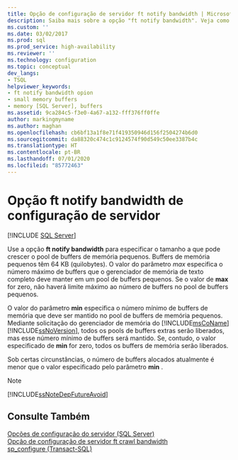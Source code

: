 ```yaml
---
title: Opção de configuração de servidor ft notify bandwidth | Microsoft Docs
description: Saiba mais sobre a opção "ft notify bandwidth". Veja como ela afeta o número de buffers que SQL Server mantém no pool de buffers de memória pequenos.
ms.custom: ''
ms.date: 03/02/2017
ms.prod: sql
ms.prod_service: high-availability
ms.reviewer: ''
ms.technology: configuration
ms.topic: conceptual
dev_langs:
- TSQL
helpviewer_keywords:
- ft notify bandwidth opion
- small memory buffers
- memory [SQL Server], buffers
ms.assetid: 9ca284c5-f3e0-4a67-a132-fff376ff0ffe
author: markingmyname
ms.author: maghan
ms.openlocfilehash: cb6bf13a1f8e71f419350946d156f2504274b6d0
ms.sourcegitcommit: da88320c474c1c9124574f90d549c50ee3387b4c
ms.translationtype: HT
ms.contentlocale: pt-BR
ms.lasthandoff: 07/01/2020
ms.locfileid: "85772463"
---
```

# <a name="ft-notify-bandwidth-server-configuration-option"></a>Opção ft notify bandwidth de configuração de servidor
 [!INCLUDE [SQL Server](../../includes/applies-to-version/sqlserver.md)]

  Use a opção **ft notify bandwidth** para especificar o tamanho a que pode crescer o pool de buffers de memória pequenos. Buffers de memória pequenos têm 64 KB (quilobytes). O valor do parâmetro *max* especifica o número máximo de buffers que o gerenciador de memória de texto completo deve manter em um pool de buffers pequenos. Se o valor de **max** for zero, não haverá limite máximo ao número de buffers no pool de buffers pequenos.  
  
 O valor do parâmetro **min** especifica o número mínimo de buffers de memória que deve ser mantido no pool de buffers de memória pequenos. Mediante solicitação do gerenciador de memória do [!INCLUDE[msCoName](../../includes/msconame-md.md)] [!INCLUDE[ssNoVersion](../../includes/ssnoversion-md.md)], todos os pools de buffers extras serão liberados, mas esse número mínimo de buffers será mantido. Se, contudo, o valor especificado de **min** for zero, todos os buffers de memória serão liberados.  
  
 Sob certas circunstâncias, o número de buffers alocados atualmente é menor que o valor especificado pelo parâmetro **min** .  
  
> [!NOTE]  
>  [!INCLUDE[ssNoteDepFutureAvoid](../../includes/ssnotedepfutureavoid-md.md)]  
  
## <a name="see-also"></a>Consulte Também  
 [Opções de configuração do servidor &#40;SQL Server&#41;](../../database-engine/configure-windows/server-configuration-options-sql-server.md)   
 [Opção de configuração de servidor ft crawl bandwidth](../../database-engine/configure-windows/ft-crawl-bandwidth-server-configuration-option.md)   
 [sp_configure &#40;Transact-SQL&#41;](../../relational-databases/system-stored-procedures/sp-configure-transact-sql.md)  
  
  
